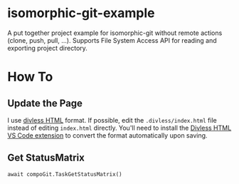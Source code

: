 # isomorphic-git-example
A put together project example for isomorphic-git without remote actions (clone, push, pull, ...). Supports File System Access API for reading and exporting project directory.

# How To
## Update the Page
I use [divless HTML](https://github.com/tmpmachine/divless-html) format. If possible, edit the `.divless/index.html` file instead of editing `index.html` directly. You'll need to install the [Divless HTML VS Code extension](https://marketplace.visualstudio.com/items?itemName=PacoLemon.divlesshtml) to convert the format automatically upon saving.

## Get StatusMatrix
```
await compoGit.TaskGetStatusMatrix()
```
